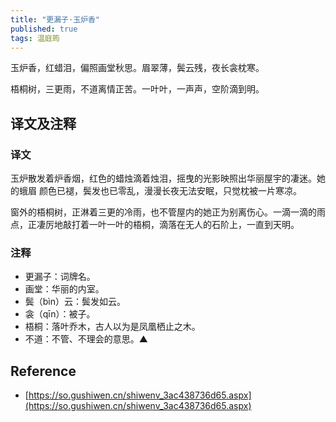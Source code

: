 ```yaml
---
title: "更漏子·玉炉香"
published: true
tags: 温庭筠
---
```


玉炉香，红蜡泪，偏照画堂秋思。眉翠薄，鬓云残，夜长衾枕寒。

梧桐树，三更雨，不道离情正苦。一叶叶，一声声，空阶滴到明。

## 译文及注释

### 译文

玉炉散发着炉香烟，红色的蜡烛滴着烛泪，摇曳的光影映照出华丽屋宇的凄迷。她的蛾眉
颜色已褪，鬓发也已零乱，漫漫长夜无法安眠，只觉枕被一片寒凉。

窗外的梧桐树，正淋着三更的冷雨，也不管屋内的她正为别离伤心。一滴一滴的雨点，正凄厉地敲打着一叶一叶的梧桐，滴落在无人的石阶上，一直到天明。

### 注释

- 更漏子：词牌名。
- 画堂：华丽的内室。
- 鬓（bìn）云：鬓发如云。
- 衾（qīn）：被子。
- 梧桐：落叶乔木，古人以为是凤凰栖止之木。
- 不道：不管、不理会的意思。▲

## Reference

- [https://so.gushiwen.cn/shiwenv_3ac438736d65.aspx](https://so.gushiwen.cn/shiwenv_3ac438736d65.aspx)